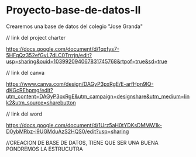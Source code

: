 # Proyecto-base-de-datos-II
Crearemos una base de datos del colegio "Jose Granda"


// link del project charter

https://docs.google.com/document/d/1qxfys7-5HFqQz352efGvL7dLC0Trrrjn/edit?usp=sharing&ouid=103992094067831745768&rtpof=true&sd=true

// link del canva

https://www.canva.com/design/DAGyP3pxRgE/E-arfHpn9lQ-dKGcREhpmg/edit?utm_content=DAGyP3pxRgE&utm_campaign=designshare&utm_medium=link2&utm_source=sharebutton

// link del word

https://docs.google.com/document/d/1Urz5aH0tYDKsDMMW1k-D0ybMRbz-i9UGMduAzS2HQS0/edit?usp=sharing

//CREACION DE BASE DE DATOS, TIENE QUE SER UNA BUENA PONDREMOS LA ESTRUCUTRA
